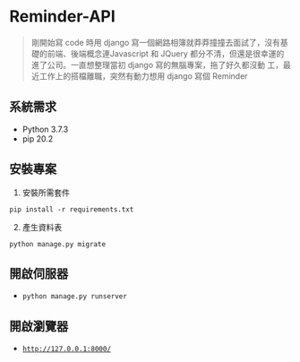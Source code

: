 # Reminder-API
> <p>剛開始寫 code 時用 django 寫一個網路相簿就莽莽撞撞去面試了，沒有基礎的前端、後端概念連Javascript 和 JQuery 都分不清，但還是很幸運的進了公司。一直想整理當初 django 寫的無腦專案，拖了好久都沒動
> 工，最近工作上的搭檔離職，突然有動力想用 django 寫個 Reminder</p>
## 系統需求
- Python 3.7.3
- pip 20.2

## 安裝專案
1. 安裝所需套件
<pre><code>pip install -r requirements.txt</code></pre>
2. 產生資料表
<pre><code>python manage.py migrate</code></pre>

## 開啟伺服器
* <code>python manage.py runserver</code>

## 開啟瀏覽器
* <code>http://127.0.0.1:8000/</code>
